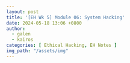 ```yaml
---
layout: post
title: '[EH Wk 5] Module 06: System Hacking'
date: 2024-05-18 13:06 +0800
author: 
  - galen
  - kairos
categories: [ Ethical Hacking, EH Notes ]
img_path: "/assets/img"
---
```

